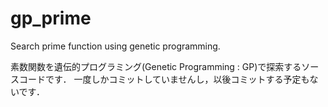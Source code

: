 # gp_prime
Search prime function using genetic programming.

素数関数を遺伝的プログラミング(Genetic Programming : GP)で探索するソースコードです．
一度しかコミットしていませんし，以後コミットする予定もないです．
